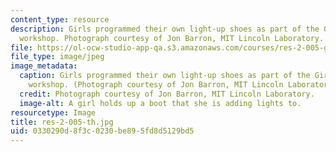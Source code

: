 ```yaml
---
content_type: resource
description: Girls programmed their own light-up shoes as part of the Girls Who Build
  workshop. Photograph courtesy of Jon Barron, MIT Lincoln Laboratory.
file: https://ol-ocw-studio-app-qa.s3.amazonaws.com/courses/res-2-005-girls-who-build-make-your-own-wearables-workshop-spring-2015/0330290d8f3c0230be895fd8d5129bd5_res-2-005-th.jpg
file_type: image/jpeg
image_metadata:
  caption: Girls programmed their own light-up shoes as part of the Girls Who Build
    workshop. (Photograph courtesy of Jon Barron, MIT Lincoln Laboratory.)
  credit: Photograph courtesy of Jon Barron, MIT Lincoln Laboratory.
  image-alt: A girl holds up a boot that she is adding lights to.
resourcetype: Image
title: res-2-005-th.jpg
uid: 0330290d-8f3c-0230-be89-5fd8d5129bd5
---
```

